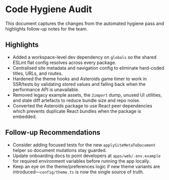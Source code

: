 # Code Hygiene Audit

This document captures the changes from the automated hygiene pass and highlights follow-up notes for the team.

## Highlights

- Added a workspace-level dev dependency on `globals` so the shared ESLint flat config resolves across every package.
- Centralised site metadata and navigation config to eliminate hard-coded titles, URLs, and routes.
- Hardened the theme hooks and Asteroids game timer to work in SSR/tests by validating stored values and falling back when the performance API is unavailable.
- Removed legacy example assets, the `2import` dump, unused UI utilities, and stale diff artefacts to reduce bundle size and repo noise.
- Converted the Asteroids package to use React peer dependencies which prevents duplicate React bundles when the package is embedded.

## Follow-up Recommendations

- Consider adding focused tests for the new `applySiteMetaToDocument` helper so document mutations stay guarded.
- Update onboarding docs to point developers at `apps/web/.env.example` for required environment variables before running the app locally.
- Keep an eye on the theme/preferences logic if new theme variants are introduced—`config/theme.ts` is now the single source of truth.
